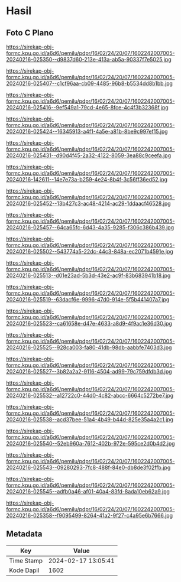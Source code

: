 # Hasil

## Foto C Plano

https://sirekap-obj-formc.kpu.go.id/a6d6/pemilu/pdpr/16/02/24/20/07/1602242007005-20240216-025350--d9837d60-213e-413a-ab5a-90337f7e5025.jpg

https://sirekap-obj-formc.kpu.go.id/a6d6/pemilu/pdpr/16/02/24/20/07/1602242007005-20240216-025407--c1cf96aa-cb09-4485-96b8-b5534dd8b1bb.jpg

https://sirekap-obj-formc.kpu.go.id/a6d6/pemilu/pdpr/16/02/24/20/07/1602242007005-20240216-025416--9ef549a1-79cd-4e65-8fce-4c4f3b32368f.jpg

https://sirekap-obj-formc.kpu.go.id/a6d6/pemilu/pdpr/16/02/24/20/07/1602242007005-20240216-025424--16345913-a4f1-4a5e-a81b-8be9c997ef15.jpg

https://sirekap-obj-formc.kpu.go.id/a6d6/pemilu/pdpr/16/02/24/20/07/1602242007005-20240216-025431--d90d4f45-2a32-4122-8059-3ea88c9ceefa.jpg

https://sirekap-obj-formc.kpu.go.id/a6d6/pemilu/pdpr/16/02/24/20/07/1602242007005-20240216-142611--14e7e73a-b259-4e24-8b4f-3c56ff36ed52.jpg

https://sirekap-obj-formc.kpu.go.id/a6d6/pemilu/pdpr/16/02/24/20/07/1602242007005-20240216-025452--13b427c3-ac48-4214-ac29-1ddaacf46528.jpg

https://sirekap-obj-formc.kpu.go.id/a6d6/pemilu/pdpr/16/02/24/20/07/1602242007005-20240216-025457--64ca65fc-6d43-4a35-9285-f306c386b439.jpg

https://sirekap-obj-formc.kpu.go.id/a6d6/pemilu/pdpr/16/02/24/20/07/1602242007005-20240216-025502--543774a5-22dc-44c3-848a-ec2071b4591e.jpg

https://sirekap-obj-formc.kpu.go.id/a6d6/pemilu/pdpr/16/02/24/20/07/1602242007005-20240216-025513--d01e23ad-5b3d-43e2-ac9f-83b683941b18.jpg

https://sirekap-obj-formc.kpu.go.id/a6d6/pemilu/pdpr/16/02/24/20/07/1602242007005-20240216-025519--63dacf6e-9996-47d0-914e-5f5b441407a7.jpg

https://sirekap-obj-formc.kpu.go.id/a6d6/pemilu/pdpr/16/02/24/20/07/1602242007005-20240216-025523--ca61658e-d47e-4633-a8d9-4f9ac1e36d30.jpg

https://sirekap-obj-formc.kpu.go.id/a6d6/pemilu/pdpr/16/02/24/20/07/1602242007005-20240216-025525--928ca003-fa80-41db-98db-aabbfe7403d3.jpg

https://sirekap-obj-formc.kpu.go.id/a6d6/pemilu/pdpr/16/02/24/20/07/1602242007005-20240216-025527--3b82a2a2-9116-4504-ad99-79c759dfdb3d.jpg

https://sirekap-obj-formc.kpu.go.id/a6d6/pemilu/pdpr/16/02/24/20/07/1602242007005-20240216-025532--a12722c0-44d0-4c82-abcc-6664c5272be7.jpg

https://sirekap-obj-formc.kpu.go.id/a6d6/pemilu/pdpr/16/02/24/20/07/1602242007005-20240216-025538--acd37bee-51a4-4b49-b44d-825e35a4a2c1.jpg

https://sirekap-obj-formc.kpu.go.id/a6d6/pemilu/pdpr/16/02/24/20/07/1602242007005-20240216-025540--52eb960a-7612-402b-972e-595ce2d0b4d2.jpg

https://sirekap-obj-formc.kpu.go.id/a6d6/pemilu/pdpr/16/02/24/20/07/1602242007005-20240216-025543--09280293-7fc8-488f-84e0-db8de3f02ffb.jpg

https://sirekap-obj-formc.kpu.go.id/a6d6/pemilu/pdpr/16/02/24/20/07/1602242007005-20240216-025545--adfb0a46-af01-40a4-83fd-8ada10eb62a9.jpg

https://sirekap-obj-formc.kpu.go.id/a6d6/pemilu/pdpr/16/02/24/20/07/1602242007005-20240216-025358--f9095499-8264-41a2-9f27-c4a95e6b7666.jpg


## Metadata

| Key        | Value               |
| ---------- | ------------------- |
| Time Stamp | 2024-02-17 13:05:41 |
| Kode Dapil | 1602                |



